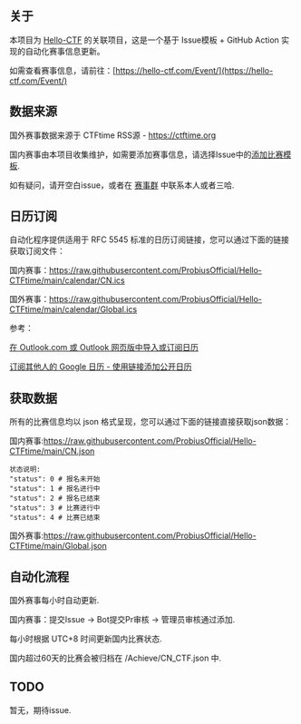 ## 关于

本项目为 [Hello-CTF](https://github.com/ProbiusOfficial/Hello-CTF) 的关联项目，这是一个基于 Issue模板 + GitHub Action 实现的自动化赛事信息更新。  

如需查看赛事信息，请前往：[https://hello-ctf.com/Event/](https://hello-ctf.com/Event/)

## 数据来源

国外赛事数据来源于 CTFtime RSS源 - https://ctftime.org

国内赛事由本项目收集维护，如需要添加赛事信息，请选择Issue中的[添加比赛模板](https://github.com/ProbiusOfficial/Hello-CTFtime/issues/new/choose).

如有疑问，请开空白issue，或者在 [赛事群](https://qm.qq.com/q/HxicU7ee2e) 中联系本人或者三哈.

## 日历订阅

自动化程序提供适用于 RFC 5545 标准的日历订阅链接，您可以通过下面的链接获取订阅文件：

国内赛事：https://raw.githubusercontent.com/ProbiusOfficial/Hello-CTFtime/main/calendar/CN.ics

国外赛事：https://raw.githubusercontent.com/ProbiusOfficial/Hello-CTFtime/main/calendar/Global.ics

参考：

[在 Outlook.com 或 Outlook 网页版中导入或订阅日历](https://support.microsoft.com/zh-cn/office/%E5%9C%A8-outlook-com-%E6%88%96-outlook-%E7%BD%91%E9%A1%B5%E7%89%88%E4%B8%AD%E5%AF%BC%E5%85%A5%E6%88%96%E8%AE%A2%E9%98%85%E6%97%A5%E5%8E%86-cff1429c-5af6-41ec-a5b4-74f2c278e98c)

[订阅其他人的 Google 日历 - 使用链接添加公开日历](https://support.google.com/calendar/answer/37100?hl=zh-Hans&ref_topic=10510447&sjid=13834461551378859207-AP)



## 获取数据

所有的比赛信息均以 json 格式呈现，您可以通过下面的链接直接获取json数据：

国内赛事:https://raw.githubusercontent.com/ProbiusOfficial/Hello-CTFtime/main/CN.json

```
状态说明:
"status": 0 # 报名未开始
"status": 1 # 报名进行中
"status": 2 # 报名已结束
"status": 3 # 比赛进行中
"status": 4 # 比赛已结束
```

国外赛事:https://raw.githubusercontent.com/ProbiusOfficial/Hello-CTFtime/main/Global.json

## 自动化流程

国外赛事每小时自动更新.

国内赛事：提交Issue → Bot提交Pr审核 → 管理员审核通过添加.

每小时根据 UTC+8 时间更新国内比赛状态.

国内超过60天的比赛会被归档在 /Achieve/CN_CTF.json 中.

## TODO

暂无，期待issue.
